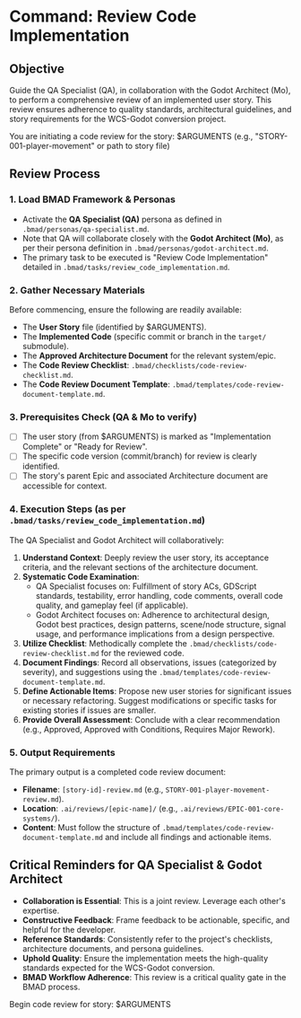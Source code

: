 # Command: Review Code Implementation

## Objective
Guide the QA Specialist (QA), in collaboration with the Godot Architect (Mo), to perform a comprehensive review of an implemented user story. This review ensures adherence to quality standards, architectural guidelines, and story requirements for the WCS-Godot conversion project.

You are initiating a code review for the story: $ARGUMENTS (e.g., "STORY-001-player-movement" or path to story file)

## Review Process

### 1. Load BMAD Framework & Personas
- Activate the **QA Specialist (QA)** persona as defined in `.bmad/personas/qa-specialist.md`.
- Note that QA will collaborate closely with the **Godot Architect (Mo)**, as per their persona definition in `.bmad/personas/godot-architect.md`.
- The primary task to be executed is "Review Code Implementation" detailed in `.bmad/tasks/review_code_implementation.md`.

### 2. Gather Necessary Materials
Before commencing, ensure the following are readily available:
- The **User Story** file (identified by $ARGUMENTS).
- The **Implemented Code** (specific commit or branch in the `target/` submodule).
- The **Approved Architecture Document** for the relevant system/epic.
- The **Code Review Checklist**: `.bmad/checklists/code-review-checklist.md`.
- The **Code Review Document Template**: `.bmad/templates/code-review-document-template.md`.

### 3. Prerequisites Check (QA & Mo to verify)
- [ ] The user story (from $ARGUMENTS) is marked as "Implementation Complete" or "Ready for Review".
- [ ] The specific code version (commit/branch) for review is clearly identified.
- [ ] The story's parent Epic and associated Architecture document are accessible for context.

### 4. Execution Steps (as per `.bmad/tasks/review_code_implementation.md`)
The QA Specialist and Godot Architect will collaboratively:
1.  **Understand Context**: Deeply review the user story, its acceptance criteria, and the relevant sections of the architecture document.
2.  **Systematic Code Examination**:
    *   QA Specialist focuses on: Fulfillment of story ACs, GDScript standards, testability, error handling, code comments, overall code quality, and gameplay feel (if applicable).
    *   Godot Architect focuses on: Adherence to architectural design, Godot best practices, design patterns, scene/node structure, signal usage, and performance implications from a design perspective.
3.  **Utilize Checklist**: Methodically complete the `.bmad/checklists/code-review-checklist.md` for the reviewed code.
4.  **Document Findings**: Record all observations, issues (categorized by severity), and suggestions using the `.bmad/templates/code-review-document-template.md`.
5.  **Define Actionable Items**: Propose new user stories for significant issues or necessary refactoring. Suggest modifications or specific tasks for existing stories if issues are smaller.
6.  **Provide Overall Assessment**: Conclude with a clear recommendation (e.g., Approved, Approved with Conditions, Requires Major Rework).

### 5. Output Requirements
The primary output is a completed code review document:
- **Filename**: `[story-id]-review.md` (e.g., `STORY-001-player-movement-review.md`).
- **Location**: `.ai/reviews/[epic-name]/` (e.g., `.ai/reviews/EPIC-001-core-systems/`).
- **Content**: Must follow the structure of `.bmad/templates/code-review-document-template.md` and include all findings and actionable items.

## Critical Reminders for QA Specialist & Godot Architect
- **Collaboration is Essential**: This is a joint review. Leverage each other's expertise.
- **Constructive Feedback**: Frame feedback to be actionable, specific, and helpful for the developer.
- **Reference Standards**: Consistently refer to the project's checklists, architecture documents, and persona guidelines.
- **Uphold Quality**: Ensure the implementation meets the high-quality standards expected for the WCS-Godot conversion.
- **BMAD Workflow Adherence**: This review is a critical quality gate in the BMAD process.

Begin code review for story: $ARGUMENTS
